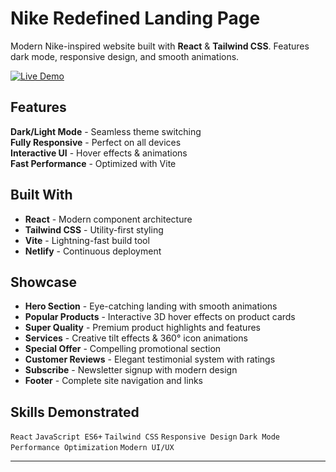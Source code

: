 # Nike Redefined Landing Page

Modern Nike-inspired website built with **React** & **Tailwind CSS**. Features dark mode, responsive design, and smooth animations.

[![Live Demo](https://img.shields.io/badge/🚀%20Live%20Demo-Visit%20Site-FF6452?style=for-the-badge)](your-netlify-url)

## Features

**Dark/Light Mode** - Seamless theme switching  
**Fully Responsive** - Perfect on all devices  
**Interactive UI** - Hover effects & animations  
**Fast Performance** - Optimized with Vite  

## Built With

- **React** - Modern component architecture
- **Tailwind CSS** - Utility-first styling
- **Vite** - Lightning-fast build tool
- **Netlify** - Continuous deployment


## Showcase

- **Hero Section** - Eye-catching landing with smooth animations
- **Popular Products** - Interactive 3D hover effects on product cards
- **Super Quality** - Premium product highlights and features
- **Services** - Creative tilt effects & 360° icon animations
- **Special Offer** - Compelling promotional section
- **Customer Reviews** - Elegant testimonial system with ratings
- **Subscribe** - Newsletter signup with modern design
- **Footer** - Complete site navigation and links

## Skills Demonstrated

`React` `JavaScript ES6+` `Tailwind CSS` `Responsive Design` `Dark Mode` `Performance Optimization` `Modern UI/UX`

---
